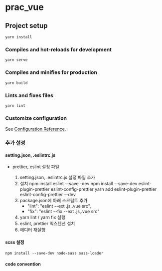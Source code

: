 # prac_vue

## Project setup

```
yarn install
```

### Compiles and hot-reloads for development

```
yarn serve
```

### Compiles and minifies for production

```
yarn build
```

### Lints and fixes files

```
yarn lint
```

### Customize configuration

See [Configuration Reference](https://cli.vuejs.org/config/).

### 추가 설정

#### setting.json, .eslintrc.js

- prettier, eslint 설정 파일

  1. setting.json, .eslintrc.js 설정 파일 추가
  1. 설치
     npm install eslint --save -dev
     npm install --save-dev eslint-plugin-prettier eslint-config-prettier
     yarn add eslint-plugin-prettier eslint-config-prettier --dev
  1. package.json에 아래 스크립트 추가
     - "lint": "eslint --ext .js,.vue src",
     - "fix": "eslint --fix --ext .js,.vue src"
  1. yarn lint / yarn fix 실행
  1. eslint, prettier 익스텐션 설치
  1. 에디터 재실행

#### scss 설정

```
npm install --save-dev node-sass sass-loader
```

#### code convention

#####
